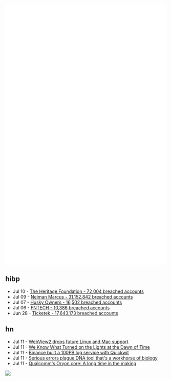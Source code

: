 ![Metrics](https://raw.githubusercontent.com/phixion/phixion/master/metrics.svg)

## hibp

<!--
for https://github.com/phixion/phixion/blob/main/.github/workflows/feeds.yml
-->
<!--START_SECTION:haveibeenpwnd-->
- Jul 10 - [The Heritage Foundation - 72,004 breached accounts](https://haveibeenpwned.com/PwnedWebsites#TheHeritageFoundation)
- Jul 09 - [Neiman Marcus - 31,152,842 breached accounts](https://haveibeenpwned.com/PwnedWebsites#NeimanMarcus)
- Jul 07 - [Husky Owners - 16,502 breached accounts](https://haveibeenpwned.com/PwnedWebsites#HuskyOwners)
- Jul 06 - [FNTECH - 10,386 breached accounts](https://haveibeenpwned.com/PwnedWebsites#RobloxDeveloperConference2024)
- Jun 28 - [Ticketek - 17,643,173 breached accounts](https://haveibeenpwned.com/PwnedWebsites#Ticketek)
<!--END_SECTION:haveibeenpwnd-->

## hn

<!--
for https://github.com/phixion/phixion/blob/main/.github/workflows/feeds.yml
-->
<!--START_SECTION:hn-->
- Jul 11 - [WebView2 drops future Linux and Mac support](https://github.com/MicrosoftEdge/WebView2Feedback/issues/1314)
- Jul 11 - [We Know What Turned on the Lights at the Dawn of Time](https://www.sciencealert.com/we-finally-know-what-turned-on-the-lights-at-the-dawn-of-time)
- Jul 11 - [Binance built a 100PB log service with Quickwit](https://quickwit.io/blog/quickwit-binance-story)
- Jul 11 - [Serious errors plague DNA tool that's a workhorse of biology](https://www.nature.com/articles/d41586-024-02280-1)
- Jul 11 - [Qualcomm's Oryon core: A long time in the making](https://chipsandcheese.com/2024/07/09/qualcomms-oryon-core-a-long-time-in-the-making/)
<!--END_SECTION:hn-->

<!--
for https://yhype.me
-->
![](https://hit.yhype.me/github/profile?user_id=13013670)
